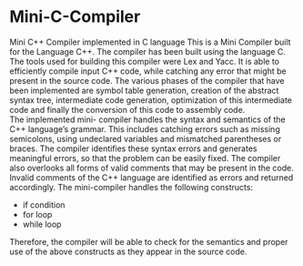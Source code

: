 # Mini-C-Compiler
Mini C++ Compiler implemented in C language
This is a Mini Compiler built for the Language C++. The compiler has been built using the language C. The tools used for building this compiler were Lex and Yacc.  It is able to efficiently compile input C++  code, while catching any error that might be present in the source code. The various phases of the compiler that have been implemented are symbol table generation, creation of the abstract syntax tree, intermediate code generation, optimization of this intermediate code and finally the conversion of this code to assembly code.
<br>
The implemented mini- compiler handles the syntax and semantics of the C++ language’s grammar. This includes catching errors such as missing semicolons, using undeclared variables and mismatched parentheses or braces. The compiler identifies these syntax errors and generates meaningful errors, so that the problem can be easily fixed. The compiler also overlooks all forms of valid comments that may be present in the code. Invalid comments of the C++ language are identified as errors and returned accordingly.
<bl>
The mini-compiler handles the following constructs:
  <ul>
    <li>if condition</li>
    <li>for loop</li>
    <li>while loop</li>
  </ul>
Therefore, the compiler will be able to check for the semantics and proper use of the above constructs as they appear in the source code.

